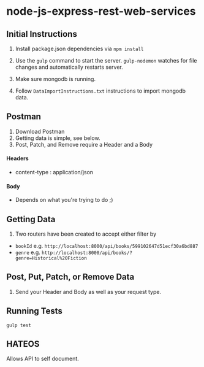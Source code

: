 # node-js-express-rest-web-services

## Initial Instructions
1. Install package.json dependencies via `npm install`

2. Use the `gulp` command to start the server. `gulp-nodemon` watches for file changes and automatically restarts server.

3. Make sure mongodb is running.

4. Follow `DataImportInstructions.txt` instructions to import mongodb data.

## Postman
1. Download Postman
2. Getting data is simple, see below.
3. Post, Patch, and Remove require a Header and a Body
#### Headers
 - content-type : application/json
#### Body
 - Depends on what you're trying to do ;)

## Getting Data
1. Two routers have been created to accept either filter by 
- `bookId` e.g. `http://localhost:8000/api/books/599102647d51ecf30a6bd887` 
- `genre` e.g. `http://localhost:8000/api/books/?genre=Historical%20Fiction`

## Post, Put, Patch, or Remove Data
1. Send your Header and Body as well as your request type.

## Running Tests
`gulp test`

## HATEOS
Allows API to self document.
